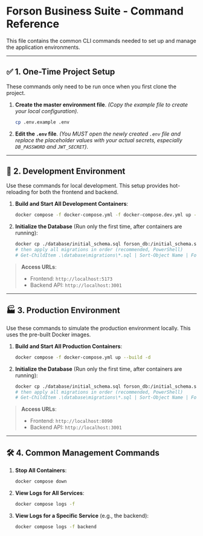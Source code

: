 # Forson Business Suite - Command Reference

This file contains the common CLI commands needed to set up and manage the application environments.

---

## ✅ 1. One-Time Project Setup

These commands only need to be run once when you first clone the project.

1.  **Create the master environment file**.
    *(Copy the example file to create your local configuration)*.

    ```bash
    cp .env.example .env
    ```

2.  **Edit the `.env` file**.
    *(You MUST open the newly created `.env` file and replace the placeholder values with your actual secrets, especially `DB_PASSWORD` and `JWT_SECRET`)*.

---

## 🚀 2. Development Environment

Use these commands for local development. This setup provides hot-reloading for both the frontend and backend.

1.  **Build and Start All Development Containers**:

    ```bash
    docker compose -f docker-compose.yml -f docker-compose.dev.yml up --build -d
    ```

2.  **Initialize the Database** (Run only the first time, after containers are running):

    ```bash
    docker cp ./database/initial_schema.sql forson_db:/initial_schema.sql && docker exec -u postgres forson_db psql -d forson_business_suite -f /initial_schema.sql
    # then apply all migrations in order (recommended, PowerShell)
    # Get-ChildItem .\database\migrations\*.sql | Sort-Object Name | ForEach-Object { docker cp $_.FullName forson_db:/m.sql; docker exec -u postgres forson_db psql -d forson_business_suite -f /m.sql }
    ```

> **Access URLs**:
> * Frontend: `http://localhost:5173`
> * Backend API: `http://localhost:3001`

---

## 🏭 3. Production Environment

Use these commands to simulate the production environment locally. This uses the pre-built Docker images.

1.  **Build and Start All Production Containers**:

    ```bash
    docker compose -f docker-compose.yml up --build -d
    ```

2.  **Initialize the Database** (Run only the first time, after containers are running):

    ```bash
    docker cp ./database/initial_schema.sql forson_db:/initial_schema.sql && docker exec -u postgres forson_db psql -d forson_business_suite -f /initial_schema.sql
    # then apply all migrations in order (recommended, PowerShell)
    # Get-ChildItem .\database\migrations\*.sql | Sort-Object Name | ForEach-Object { docker cp $_.FullName forson_db:/m.sql; docker exec -u postgres forson_db psql -d forson_business_suite -f /m.sql }
    ```

> **Access URLs**:
> * Frontend: `http://localhost:8090`
> * Backend API: `http://localhost:3001`

---

## 🛠️ 4. Common Management Commands

1.  **Stop All Containers**:

    ```bash
    docker compose down
    ```

2.  **View Logs for All Services**:

    ```bash
    docker compose logs -f
    ```

3.  **View Logs for a Specific Service** (e.g., the backend):

    ```bash
    docker compose logs -f backend
    ```